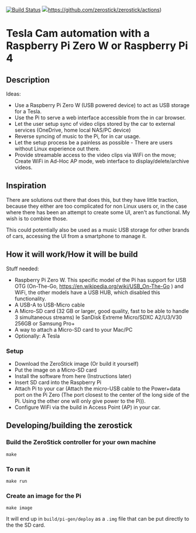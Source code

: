 [![Build Status](https://dev.azure.com/zerostick/ZeroStick/_apis/build/status/zerostick.zerostick?branchName=master)](https://dev.azure.com/zerostick/ZeroStick/_build/latest?definitionId=1&branchName=master)
[![](https://github.com/zerostick/zerostick/workflows/ZeroStick_CI/badge.svg)]()https://github.com/zerostick/zerostick/actions)

# Tesla Cam automation with a Raspberry Pi Zero W or Raspberry Pi 4

## Description

Ideas:

- Use a Raspberry Pi Zero W (USB powered device) to act as USB storage for a Tesla.
- Use the Pi to serve a web interface accessible from the in car browser.
- Let the user setup sync of video clips stored by the car to external services (OneDrive, home local NAS/PC device)
- Reverse syncing of music to the Pi, for in car usage.
- Let the setup process be a painless as possible - There are users without Linux experience out there.
- Provide streamable access to the video clips via WiFi on the move; Create WiFi in Ad-Hoc AP mode, web interface to display/delete/archive videos.

## Inspiration

There are solutions out there that does this, but they have little traction, because they either are too complicated for non Linux users or, in the case where there has been an attempt to create some UI, aren't as functional. My wish is to combine those.

This could potentially also be used as a music USB storage for other brands of cars, accessing the UI from a smartphone to manage it.

## How it will work/How it will be build

Stuff needed:

- Raspberry Pi Zero W. This specific model of the Pi has support for USB OTG (On-The-Go, https://en.wikipedia.org/wiki/USB_On-The-Go ) and WiFi, the other models have a USB HUB, which disabled this functionality.
- A USB-A to USB-Micro cable
- A Micro-SD card (32 GB or larger, good quality, fast to be able to handle 3 simultaneous streams) Ie SanDisk Extreme Micro/SDXC A2/U3/V30 256GB or Samsung Pro+
- A way to attach a Micro-SD card to your Mac/PC
- Optionally: A Tesla

### Setup

- Download the ZeroStick image (Or build it yourself)
- Put the image on a Micro-SD card
- Install the software from here (Instructions later)
- Insert SD card into the Raspberry Pi
- Attach Pi to your car (Attach the micro-USB cable to the Power+data port on the Pi Zero (The port closest to the center of the long side of the Pi. Using the other one will only give power to the Pi)).
- Configure WiFi via the build in Access Point (AP) in your car.


## Developing/building the zerostick

### Build the ZeroStick controller for your own machine

```
make
```

### To run it

```
make run
```

### Create an image for the Pi

```
make image
```

It will end up in `build/pi-gen/deploy` as a `.img` file that can be put directly to the the SD card.
